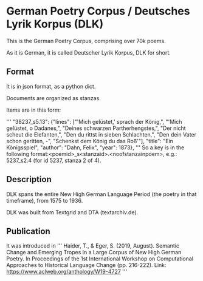 # German Poetry Corpus / Deutsches Lyrik Korpus (DLK)

This is the German Poetry Corpus, comprising over 70k poems.

As it is German, it is called Deutscher Lyrik Korpus, DLK for short.


## Format

It is in json format, as a python dict.

Documents are organized as stanzas.

Items are in this form:

'''
"38237_s5.13": {"lines": ["'Mich gelüstet,' sprach der König,", "'Mich gelüstet, o Dadanes,", "Deines schwarzen Partherhengstes,", "Der nicht scheut die Elefanten,", "Den du rittst in sieben Schlachten,", "Den dein Vater schon geritten, -", "Schenkst dem König du das Roß'"], "title": "Ein Königsspiel", "author": "Dahn, Felix", "year": 1873},
'''
So a key is in the following format:\<poemid\>_s\<stanzaid\>.\<noofstanzainpoem\>, e.g.: 5237_s2.4 (for id 5237, stanza 2 of 4).


## Description

DLK spans the entire New High German Language Period (the poetry in that timeframe), from 1575 to 1936.

DLK was built from Textgrid and DTA (textarchiv.de).


## Publication
It was introduced in 
'''
Haider, T., & Eger, S. (2019, August). Semantic Change and Emerging Tropes In a Large Corpus of New High German Poetry. In Proceedings of the 1st International Workshop on Computational Approaches to Historical Language Change (pp. 216-222).
Link: https://www.aclweb.org/anthology/W19-4727
'''
